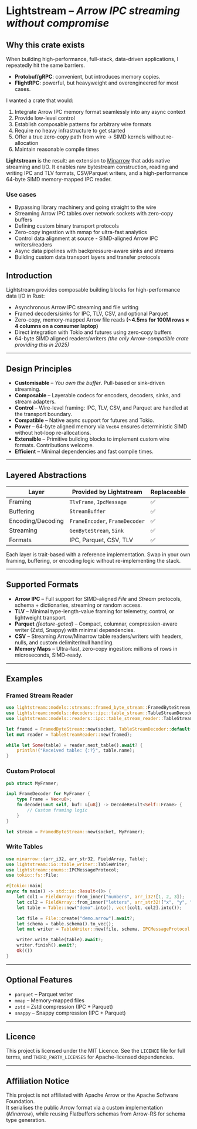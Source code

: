 # Lightstream – *Arrow IPC streaming without compromise*

## Why this crate exists
When building high-performance, full-stack, data-driven applications, I repeatedly hit the same barriers.  

- **Protobuf/gRPC**: convenient, but introduces memory copies.  
- **FlightRPC**: powerful, but heavyweight and overengineered for most cases.  

I wanted a crate that would:  
1. Integrate Arrow IPC memory format seamlessly into any async context  
2. Provide low-level control  
3. Establish composable patterns for arbitrary wire formats  
4. Require no heavy infrastructure to get started  
5. Offer a true zero-copy path from wire -> SIMD kernels without re-allocation  
6. Maintain reasonable compile times  

**Lightstream** is the result: an extension to [Minarrow](https://crates.io/crates/minarrow) that adds native streaming and I/O. It enables raw bytestream construction, reading and writing IPC and TLV formats, CSV/Parquet writers, and a high-performance 64-byte SIMD memory-mapped IPC reader.  

### Use cases
* Bypassing library machinery and going straight to the wire
* Streaming Arrow IPC tables over network sockets with zero-copy buffers
* Defining custom binary transport protocols  
* Zero-copy ingestion with mmap for ultra-fast analytics
* Control data alignment at source - SIMD-aligned Arrow IPC writers/readers
* Async data pipelines with backpressure-aware sinks and streams
* Building custom data transport layers and transfer protocols


## Introduction
Lightstream provides composable building blocks for high-performance data I/O in Rust:  

- Asynchronous Arrow IPC streaming and file writing  
- Framed decoders/sinks for IPC, TLV, CSV, and optional Parquet  
- Zero-copy, memory-mapped Arrow file reads **(~4.5ms for 100M rows × 4 columns on a consumer laptop)**  
- Direct integration with Tokio and futures using zero-copy buffers  
- 64-byte SIMD aligned readers/writers *(the only Arrow-compatible crate providing this in 2025)*  

---

## Design Principles
- **Customisable** – *You own the buffer*. Pull-based or sink-driven streaming.  
- **Composable** – Layerable codecs for encoders, decoders, sinks, and stream adapters.  
- **Control** – Wire-level framing: IPC, TLV, CSV, and Parquet are handled at the transport boundary.  
- **Compatible** – Native async support for futures and Tokio.  
- **Power** – 64-byte aligned memory via `Vec64` ensures deterministic SIMD without hot-loop re-allocations.  
- **Extensible** – Primitive building blocks to implement custom wire formats. Contributions welcome.  
- **Efficient** – Minimal dependencies and fast compile times.  

---

## Layered Abstractions

| Layer               | Provided by Lightstream            | Replaceable |
|---------------------|------------------------------------|-------------|
| Framing             | `TlvFrame`, `IpcMessage`           | ✅ |
| Buffering           | `StreamBuffer`                     | ✅ |
| Encoding/Decoding   | `FrameEncoder`, `FrameDecoder`     | ✅ |
| Streaming           | `GenByteStream`, `Sink`            | ✅ |
| Formats             | IPC, Parquet, CSV, TLV             | ✅ |

Each layer is trait-based with a reference implementation. Swap in your own framing, buffering, or encoding logic without re-implementing the stack.  

---

## Supported Formats

- **Arrow IPC** – Full support for SIMD-aligned *File* and *Stream* protocols, schema + dictionaries, streaming or random access.  
- **TLV** – Minimal type-length-value framing for telemetry, control, or lightweight transport.  
- **Parquet** *(feature-gated)* – Compact, columnar, compression-aware writer (Zstd, Snappy) with minimal dependencies.  
- **CSV** – Streaming Arrow/Minarrow table readers/writers with headers, nulls, and custom delimiter/null handling.  
- **Memory Maps** – Ultra-fast, zero-copy ingestion: millions of rows in microseconds, SIMD-ready.  

---

## Examples

### Framed Stream Reader
```rust
use lightstream::models::streams::framed_byte_stream::FramedByteStream;
use lightstream::models::decoders::ipc::table_stream::TableStreamDecoder;
use lightstream::models::readers::ipc::table_stream_reader::TableStreamReader;

let framed = FramedByteStream::new(socket, TableStreamDecoder::default());
let mut reader = TableStreamReader::new(framed);

while let Some(table) = reader.next_table().await? {
    println!("Received table: {:?}", table.name);
}
```

### Custom Protocol
```rust
pub struct MyFramer;

impl FrameDecoder for MyFramer {
    type Frame = Vec<u8>;
    fn decode(&mut self, buf: &[u8]) -> DecodeResult<Self::Frame> {
        // Custom framing logic
    }
}

let stream = FramedByteStream::new(socket, MyFramer);
```

### Write Tables
```rust
use minarrow::{arr_i32, arr_str32, FieldArray, Table};
use lightstream::io::table_writer::TableWriter;
use lightstream::enums::IPCMessageProtocol;
use tokio::fs::File;

#[tokio::main]
async fn main() -> std::io::Result<()> {
    let col1 = FieldArray::from_inner("numbers", arr_i32![1, 2, 3]);
    let col2 = FieldArray::from_inner("letters", arr_str32!["x", "y", "z"]);
    let table = Table::new("demo".into(), vec![col1, col2].into());

    let file = File::create("demo.arrow").await?;
    let schema = table.schema().to_vec();
    let mut writer = TableWriter::new(file, schema, IPCMessageProtocol::File)?;

    writer.write_table(table).await?;
    writer.finish().await?;
    Ok(())
}
```

---

## Optional Features
- `parquet` – Parquet writer  
- `mmap` – Memory-mapped files  
- `zstd` – Zstd compression (IPC + Parquet)  
- `snappy` – Snappy compression (IPC + Parquet)  

---

## Licence
This project is licensed under the MIT Licence. See the `LICENCE` file for full terms, and `THIRD_PARTY_LICENSES` for Apache-licensed dependencies.  

---

## Affiliation Notice
This project is not affiliated with Apache Arrow or the Apache Software Foundation.  
It serialises the public Arrow format via a custom implementation (*Minarrow*), while reusing Flatbuffers schemas from Arrow-RS for schema type generation.  
